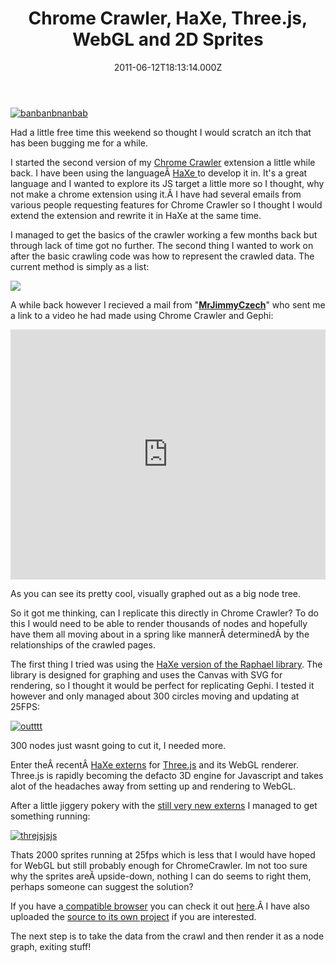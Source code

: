 ﻿---
coverImage: /images/fallback-post-header.png
date: "2011-06-12T18:13:14.000Z"
tags:
  - chrome
  - extension
  - haxe
  - js
  - plugin
  - three.js
  - webgl
title: "Chrome Crawler, HaXe, Three.js, WebGL and 2D Sprites"
oldUrl: /chrome-crawler/chrome-crawler-haxe-three-js-webgl-and-2d-sprites
---

[![](https://www.mikecann.blog/wp-content/uploads/2011/06/banbanbnanbab.jpg "banbanbnanbab")](https://www.mikecann.blog/wp-content/uploads/2011/06/banbanbnanbab.jpg)

Had a little free time this weekend so thought I would scratch an itch that has been bugging me for a while.

<!-- more -->

I started the second version of my [Chrome Crawler](/posts/chrome-crawler-a-web-crawler-written-in-javascript/) extension a little while back. I have been using the languageÂ [HaXe ](https://haxe.org/)to develop it in. It's a great language and I wanted to explore its JS target a little more so I thought, why not make a chrome extension using it.Â I have had several emails from various people requesting features for Chrome Crawler so I thought I would extend the extension and rewrite it in HaXe at the same time.

I managed to get the basics of the crawler working a few months back but through lack of time got no further. The second thing I wanted to work on after the basic crawling code was how to represent the crawled data. The current method is simply as a list:

![](https://www.mikecann.blog/wp-content/uploads/2010/12/Shot_002.png)

A while back however I recieved a mail from "**[MrJimmyCzech](https://www.youtube.com/user/MrJimmyCzech)**" who sent me a link to a video he had made using Chrome Crawler and Gephi:

<iframe width="100%" height="400" src="https://www.youtube.com/embed/C8P6ZttaZRo" frameborder="0" allow="accelerometer; autoplay; clipboard-write; encrypted-media; gyroscope; picture-in-picture" allowfullscreen></iframe>

As you can see its pretty cool, visually graphed out as a big node tree.

So it got me thinking, can I replicate this directly in Chrome Crawler? To do this I would need to be able to render thousands of nodes and hopefully have them all moving about in a spring like mannerÂ determinedÂ by the relationships of the crawled pages.

The first thing I tried was using the [HaXe version of the Raphael library](https://lib.haxe.org/p/raphaelExtern). The library is designed for graphing and uses the Canvas with SVG for rendering, so I thought it would be perfect for replicating Gephi. I tested it however and only managed about 300 circles moving and updating at 25FPS:

[![](https://www.mikecann.blog/wp-content/uploads/2011/06/outttt.jpg "outttt")](https://www.mikecann.blog/wp-content/uploads/2011/06/outttt.jpg)

300 nodes just wasnt going to cut it, I needed more.

Enter theÂ recentÂ [HaXe externs](https://github.com/jgranick/three.js-completion) for [Three.js](https://mrdoob.com/blog/post/693) and its WebGL renderer. Three.js is rapidly becoming the defacto 3D engine for Javascript and takes alot of the headaches away from setting up and rendering to WebGL.

After a little jiggery pokery with the [still very new externs](https://haxe.1354130.n2.nabble.com/Extern-classes-for-three-js-Javascript-3D-like-ro-me-td6447961.html) I managed to get something running:

[![](https://www.mikecann.blog/wp-content/uploads/2011/06/threjsjsjs.jpg "threjsjsjs")](https://www.mikecann.blog/wp-content/uploads/2011/06/threjsjsjs.jpg)

Thats 2000 sprites running at 25fps which is less that I would have hoped for WebGL but still probably enough for ChromeCrawler. Im not too sure why the sprites areÂ upside-down, nothing I can do seems to right them, perhaps someone can suggest the solution?

If you have a[ compatible browser](https://www.doesmybrowsersupportwebgl.com/) you can check it out [here](/Work/ChromeCrawler/01/crawlerTab.html).Â I have also uploaded the [source to its own project](https://code.google.com/p/chrome-crawler/source/browse/#svn%2Ftrunk%2FHaXe) if you are interested.

The next step is to take the data from the crawl and then render it as a node graph, exiting stuff!
